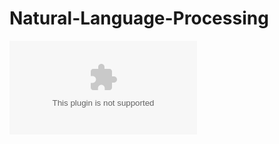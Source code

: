# Natural-Language-Processing

![diaster_or_no_diaster_tweets](https://storage.googleapis.com/ztm_tf_course/nlp_getting_started.zip)
